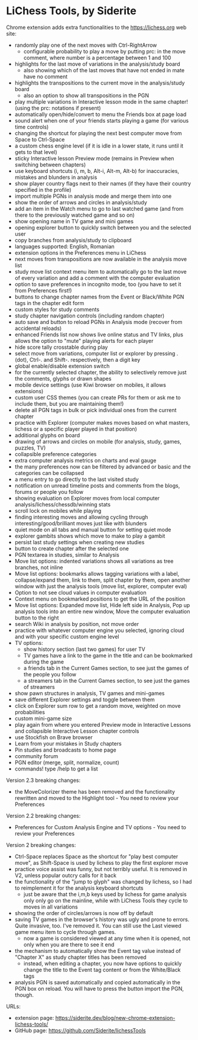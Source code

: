 # LiChess Tools, by Siderite
Chrome extension adds extra functionalities to the https://lichess.org web site:
 - randomly play one of the next moves with Ctrl-RightArrow
     - configurable probability to play a move by putting prc:<number> in the move comment, where number is a percentage between 1 and 100
 - highlights for the last move of variations in the analysis/study board
     - also showing which of the last moves that have not ended in mate have no comment
 - highlights the transpositions to the current move in the analysis/study board
     - also an option to show all transpositions in the PGN
 - play multiple variations in Interactive lesson mode in the same chapter! (using the prc: notations if present)
 - automatically open/hide/convert to menu the Friends box at page load
 - sound alert when one of your friends starts playing a game (for various time controls)
 - changing the shortcut for playing the next best computer move from Space to Ctrl-Space
 - a custom chess engine level (if it is idle in a lower state, it runs until it gets to that level)
 - sticky Interactive lesson Preview mode (remains in Preview when switching between chapters)
 - use keyboard shortcuts (i, m, b, Alt-i, Alt-m, Alt-b) for inaccuracies, mistakes and blunders in analysis
 - show player country flags next to their names (if they have their country specified in the profile)
 - import multiple PGNs in analysis mode and merge them into one
 - show the order of arrows and circles in analysis/study
 - add an item in the Watch menu to go to last watched game (and from there to the previously watched game and so on)
 - show opening name in TV game and mini games
 - opening explorer button to quickly switch between you and the selected user
 - copy branches from analysis/study to clipboard
 - languages supported: English, Romanian
 - extension options in the Preferences menu in LiChess
 - next moves from transpositions are now available in the analysis move list
 - study move list context menu item to automatically go to the last move of every variation and add a comment with the computer evaluation
 - option to save preferences in incognito mode, too (you have to set it from Preferences first!)
 - buttons to change chapter names from the Event or Black/White PGN tags in the chapter edit form
 - custom styles for study comments
 - study chapter navigation controls (including random chapter)
 - auto save and button to reload PGNs in Analysis mode (recover from accidental reloads)
 - enhanced Friends list now shows live online status and TV links, plus allows the option to "mute" playing alerts for each player
 - hide score tally crosstable during play
 - select move from variations, computer list or explorer by pressing . (dot), Ctrl-. and Shift-. respectively, then a digit key
 - global enable/disable extension switch
 - for the currently selected chapter, the ability to selectively remove just the comments, glyphs or drawn shapes
 - mobile device settings (use Kiwi browser on mobiles, it allows extensions)
 - custom user CSS themes (you can create PRs for them or ask me to include them, but you are maintaining them!)
 - delete all PGN tags in bulk or pick individual ones from the current chapter
 - practice with Explorer (computer makes moves based on what masters, lichess or a specific player played in that position)
 - additional glyphs on board
 - drawing of arrows and circles on mobile (for analysis, study, games, puzzles, TV)
 - collapsible preference categories
 - extra computer analysis metrics on charts and eval gauge
 - the many preferences now can be filtered by advanced or basic and the categories can be collapsed
 - a menu entry to go directly to the last visited study
 - notification on unread timeline posts and comments from the blogs, forums or people you follow
 - showing evaluation on Explorer moves from local computer analysis/lichess/chessdb/winning stats
 - scroll lock on mobiles while playing
 - finding interesting moves and allowing cycling through interesting/good/brilliant moves just like with blunders
 - quiet mode on all tabs and manual button for setting quiet mode
 - explorer gambits shows which move to make to play a gambit
 - persist last study settings when creating new studies
 - button to create chapter after the selected one
 - PGN textarea in studies, similar to Analysis
 - Move list options: indented variations shows all variations as tree branches, not inline
 - Move list options: bookmarks allows tagging variations with a label, collapse/expand them, link to them, split chapter by them, open another window with just the analysis tools (move list, explorer, computer eval)
 - Option to not see cloud values in computer evaluation
 - Context menu on bookmarked positions to get the URL of the position
 - Move list options: Expanded move list, Hide left side in Analysis, Pop up analysis tools into an entire new window, Move the computer evaluation button to the right
 - search Wiki in analysis by position, not move order
 - practice with whatever computer engine you selected, ignoring cloud and with your specific custom engine level
 - TV options:
   - show history section (last two games) for user TV
   - TV games have a link to the game in the title and can be bookmarked during the game
   - a friends tab in the Current Games section, to see just the games of the people you follow
   - a streamers tab in the Current Games section, to see just the games of streamers
 - show pawn structures in analysis, TV games and mini-games
 - save different Explorer settings and toggle between them
 - click on Explorer sum row to get a random move, weighted on move probabilities
 - custom mini-game size
 - play again from where you entered Preview mode in Interactive Lessons and collapsible Interactive Lesson chapter controls
 - use Stockfish on Brave browser
 - Learn from your mistakes in Study chapters
 - Pin studies and broadcasts to home page
 - community forum
 - PGN editor (merge, split, normalize, count)
 - commands! type /help to get a list

Version 2.3 breaking changes:
 - the MoveColorizer theme has been removed and the functionality rewritten and moved to the Highlight tool - You need to review your Preferences

Version 2.2 breaking changes:
 - Preferences for Custom Analysis Engine and TV options - You need to review your Preferences

Version 2 breaking changes:
 - Ctrl-Space replaces Space as the shortcut for "play best computer move", as Shift-Space is used by lichess to play the first explorer move
 - practice voice assist was funny, but not terribly useful. It is removed in V2, unless popular outcry calls for it back
 - the functionality of the "jump to glyph" was changed by lichess, so I had to reimplement it for the analysis keyboard shortcuts
    - just be aware that the i,m,b keys used by lichess for game analysis only only go on the mainline, while with LiChess Tools they cycle to moves in all variations
 - showing the order of circles/arrows is now off by default
 - saving TV games in the browser's history was ugly and prone to errors. Quite invasive, too. I've removed it. You can still use the Last viewed game menu item to cycle through games.
    - now a game is considered viewed at any time when it is opened, not only when you are there to see it end
 - the mechanism to automatically show the Event tag value instead of "Chapter X" as study chapter titles has been removed
    - instead, when editing a chapter, you now have options to quickly change the title to the Event tag content or from the White/Black tags 
 - analysis PGN is saved automatically and copied automatically in the PGN box on reload. You will have to press the button import the PGN, though.

URLs:
 - extension page: https://siderite.dev/blog/new-chrome-extension-lichess-tools/
 - GitHub page: https://github.com/Siderite/lichessTools